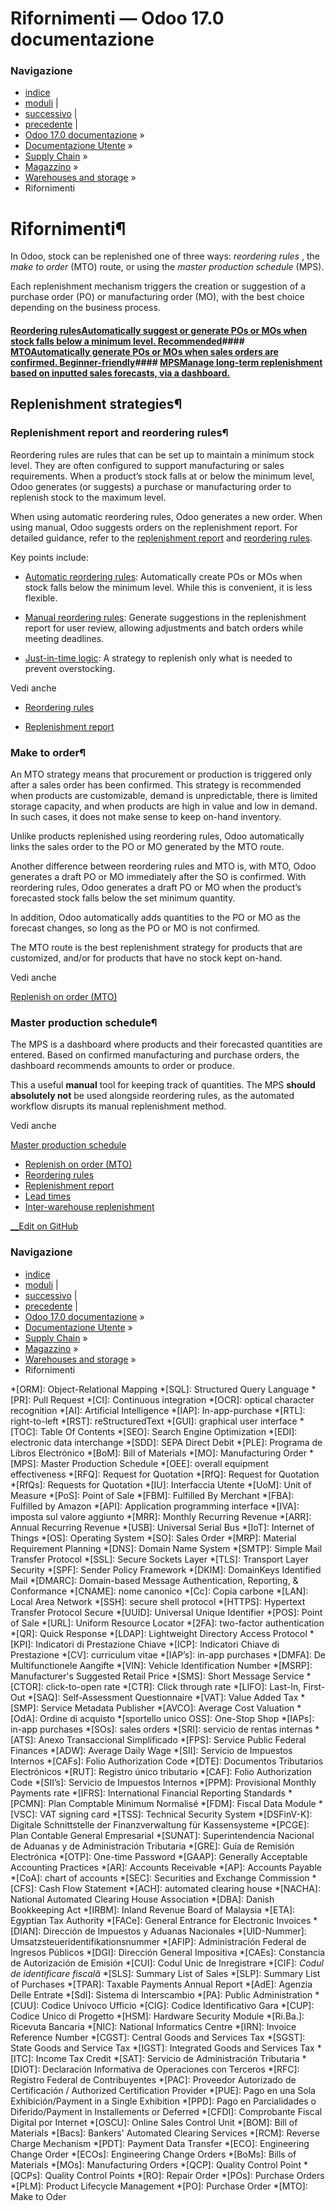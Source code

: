 # Rifornimenti — Odoo 17.0 documentazione

### Navigazione

  * [indice](../../../../genindex.html "Indice generale")
  * [moduli](../../../../py-modindex.html "Indice del modulo Python") |
  * [successivo](replenishment/mto.html "Replenish on order \(MTO\)") |
  * [precedente](inventory_management/scrap_inventory.html "Scrap inventory") |
  * [Odoo 17.0 documentazione](../../../../index-2.html) »
  * [Documentazione Utente](../../../../applications.html) »
  * [Supply Chain](../../../inventory_and_mrp.html) »
  * [Magazzino](../../inventory.html) »
  * [Warehouses and storage](../warehouses_storage.html) »
  * Rifornimenti



# Rifornimenti¶

In Odoo, stock can be replenished one of three ways: _reordering rules_ , the _make to order_ (MTO) route, or using the _master production schedule_ (MPS).

Each replenishment mechanism triggers the creation or suggestion of a purchase order (PO) or manufacturing order (MO), with the best choice depending on the business process.

#### [Reordering rulesAutomatically suggest or generate POs or MOs when stock falls below a minimum level. Recommended](replenishment/reordering_rules.html)#### [MTOAutomatically generate POs or MOs when sales orders are confirmed. Beginner-friendly](replenishment/mto.html)#### [MPSManage long-term replenishment based on inputted sales forecasts, via a dashboard. ](../../manufacturing/workflows/use_mps.html)

## Replenishment strategies¶

### Replenishment report and reordering rules¶

Reordering rules are rules that can be set up to maintain a minimum stock level. They are often configured to support manufacturing or sales requirements. When a product’s stock falls at or below the minimum level, Odoo generates (or suggests) a purchase or manufacturing order to replenish stock to the maximum level.

When using automatic reordering rules, Odoo generates a new order. When using manual, Odoo suggests orders on the replenishment report. For detailed guidance, refer to the [replenishment report](replenishment/report.html) and [reordering rules](replenishment/reordering_rules.html).

Key points include:

  * [Automatic reordering rules](replenishment/reordering_rules.html#inventory-warehouses-storage-auto-rr): Automatically create POs or MOs when stock falls below the minimum level. While this is convenient, it is less flexible.

  * [Manual reordering rules](replenishment/reordering_rules.html#inventory-warehouses-storage-manual-rr): Generate suggestions in the replenishment report for user review, allowing adjustments and batch orders while meeting deadlines.

  * [Just-in-time logic](replenishment/reordering_rules.html#inventory-warehouses-storage-just-in-time): A strategy to replenish only what is needed to prevent overstocking.




Vedi anche

  * [Reordering rules](replenishment/reordering_rules.html)

  * [Replenishment report](replenishment/report.html)




### Make to order¶

An MTO strategy means that procurement or production is triggered only after a sales order has been confirmed. This strategy is recommended when products are customizable, demand is unpredictable, there is limited storage capacity, and when products are high in value and low in demand. In such cases, it does not make sense to keep on-hand inventory.

Unlike products replenished using reordering rules, Odoo automatically links the sales order to the PO or MO generated by the MTO route.

Another difference between reordering rules and MTO is, with MTO, Odoo generates a draft PO or MO immediately after the SO is confirmed. With reordering rules, Odoo generates a draft PO or MO when the product’s forecasted stock falls below the set minimum quantity.

In addition, Odoo automatically adds quantities to the PO or MO as the forecast changes, so long as the PO or MO is not confirmed.

The MTO route is the best replenishment strategy for products that are customized, and/or for products that have no stock kept on-hand.

Vedi anche

[Replenish on order (MTO)](replenishment/mto.html)

### Master production schedule¶

The MPS is a dashboard where products and their forecasted quantities are entered. Based on confirmed manufacturing and purchase orders, the dashboard recommends amounts to order or produce.

This a useful **manual** tool for keeping track of quantities. The MPS **should absolutely not** be used alongside reordering rules, as the automated workflow disrupts its manual replenishment method.

Vedi anche

[Master production schedule](../../manufacturing/workflows/use_mps.html)

  * [Replenish on order (MTO)](replenishment/mto.html)
  * [Reordering rules](replenishment/reordering_rules.html)
  * [Replenishment report](replenishment/report.html)
  * [Lead times](replenishment/lead_times.html)
  * [Inter-warehouse replenishment](replenishment/resupply_warehouses.html)



[ __Edit on GitHub](https://github.com/odoo/documentation/edit/17.0/content/applications/inventory_and_mrp/inventory/warehouses_storage/replenishment.rst)

### Navigazione

  * [indice](../../../../genindex.html "Indice generale")
  * [moduli](../../../../py-modindex.html "Indice del modulo Python") |
  * [successivo](replenishment/mto.html "Replenish on order \(MTO\)") |
  * [precedente](inventory_management/scrap_inventory.html "Scrap inventory") |
  * [Odoo 17.0 documentazione](../../../../index-2.html) »
  * [Documentazione Utente](../../../../applications.html) »
  * [Supply Chain](../../../inventory_and_mrp.html) »
  * [Magazzino](../../inventory.html) »
  * [Warehouses and storage](../warehouses_storage.html) »
  * Rifornimenti


  *[ORM]: Object-Relational Mapping
  *[SQL]: Structured Query Language
  *[PR]: Pull Request
  *[CI]: Continuous integration
  *[OCR]: optical character recognition
  *[AI]: Artificial Intelligence
  *[IAP]: In-app-purchase
  *[RTL]: right-to-left
  *[RST]: reStructuredText
  *[GUI]: graphical user interface
  *[TOC]: Table Of Contents
  *[SEO]: Search Engine Optimization
  *[EDI]: electronic data interchange
  *[SDD]: SEPA Direct Debit
  *[PLE]: Programa de Libros Electrónico
  *[BoM]: Bill of Materials
  *[MO]: Manufacturing Order
  *[MPS]: Master Production Schedule
  *[OEE]: overall equipment effectiveness
  *[RFQ]: Request for Quotation
  *[RfQ]: Request for Quotation
  *[RfQs]: Requests for Quotation
  *[IU]: Interfaccia Utente
  *[UoM]: Unit of Measure
  *[PoS]: Point of Sale
  *[FBM]: Fulfilled By Merchant
  *[FBA]: Fulfilled by Amazon
  *[API]: Application programming interface
  *[IVA]: imposta sul valore aggiunto
  *[MRR]: Monthly Recurring Revenue
  *[ARR]: Annual Recurring Revenue
  *[USB]: Universal Serial Bus
  *[IoT]: Internet of Things
  *[OS]: Operating System
  *[SO]: Sales Order
  *[MRP]: Material Requirement Planning
  *[DNS]: Domain Name System
  *[SMTP]: Simple Mail Transfer Protocol
  *[SSL]: Secure Sockets Layer
  *[TLS]: Transport Layer Security
  *[SPF]: Sender Policy Framework
  *[DKIM]: DomainKeys Identified Mail
  *[DMARC]: Domain-based Message Authentication, Reporting, & Conformance
  *[CNAME]: nome canonico
  *[Cc]: Copia carbone
  *[LAN]: Local Area Network
  *[SSH]: secure shell protocol
  *[HTTPS]: Hypertext Transfer Protocol Secure
  *[UUID]: Universal Unique Identifier
  *[POS]: Point of Sale
  *[URL]: Uniform Resource Locator
  *[2FA]: two-factor authentication
  *[QR]: Quick Response
  *[LDAP]: Lightweight Directory Access Protocol
  *[KPI]: Indicatori di Prestazione Chiave
  *[ICP]: Indicatori Chiave di Prestazione
  *[CV]: curriculum vitae
  *[IAP’s]: in-app purchases
  *[DMFA]: De Multifunctionele Aangifte
  *[VIN]: Vehicle Identification Number
  *[MSRP]: Manufacturer's Suggested Retail Price
  *[SMS]: Short Message Service
  *[CTOR]: click-to-open rate
  *[CTR]: Click through rate
  *[LIFO]: Last-In, First-Out
  *[SAQ]: Self-Assessment Questionnaire
  *[VAT]: Value Added Tax
  *[SMP]: Service Metadata Publisher
  *[AVCO]: Average Cost Valuation
  *[OdA]: Ordine di acquisto
  *[sportello unico OSS]: One-Stop Shop
  *[IAPs]: in-app purchases
  *[SOs]: sales orders
  *[SRI]: servicio de rentas internas
  *[ATS]: Anexo Transaccional Simplificado
  *[FPS]: Service Public Federal Finances
  *[ADW]: Average Daily Wage
  *[SII]: Servicio de Impuestos Internos
  *[CAFs]: Folio Authorization Code
  *[DTE]: Documentos Tributarios Electrónicos
  *[RUT]: Registro único tributario
  *[CAF]: Folio Authorization Code
  *[SII’s]: Servicio de Impuestos Internos
  *[PPM]: Provisional Monthly Payments rate
  *[IFRS]: International Financial Reporting Standards
  *[PCMN]: Plan Comptable Minimum Normalisé
  *[FDM]: Fiscal Data Module
  *[VSC]: VAT signing card
  *[TSS]: Technical Security System
  *[DSFinV-K]: Digitale Schnittstelle der Finanzverwaltung für Kassensysteme
  *[PCGE]: Plan Contable General Empresarial
  *[SUNAT]: Superintendencia Nacional de Aduanas y de Administración Tributaria
  *[GRE]: Guía de Remisión Electrónica
  *[OTP]: One-time Password
  *[GAAP]: Generally Acceptable Accounting Practices
  *[AR]: Accounts Receivable
  *[AP]: Accounts Payable
  *[CoA]: chart of accounts
  *[SEC]: Securities and Exchange Commission
  *[CFS]: Cash Flow Statement
  *[ACH]: automated clearing house
  *[NACHA]: National Automated Clearing House Association
  *[DBA]: Danish Bookkeeping Act
  *[IRBM]: Inland Revenue Board of Malaysia
  *[ETA]: Egyptian Tax Authority
  *[FACe]: General Entrance for Electronic Invoices
  *[DIAN]: Dirección de Impuestos y Aduanas Nacionales
  *[UID-Nummer]: Umsatzsteueridentifikationsnummer
  *[AFIP]: Administración Federal de Ingresos Públicos
  *[DGI]: Dirección General Impositiva
  *[CAEs]: Constancia de Autorización de Emisión
  *[CUI]: Codul Unic de Inregistrare
  *[CIF]: *Codul de identificare fiscală*
  *[SLS]: Summary List of Sales
  *[SLP]: Summary List of Purchases
  *[TPAR]: Taxable Payments Annual Report
  *[AdE]: Agenzia Delle Entrate
  *[SdI]: Sistema di Interscambio
  *[PA]: Public Administration
  *[CUU]: Codice Univoco Ufficio
  *[CIG]: Codice Identificativo Gara
  *[CUP]: Codice Unico di Progetto
  *[HSM]: Hardware Security Module
  *[Ri.Ba.]: Ricevuta Bancaria
  *[NIC]: National Informatics Centre
  *[IRN]: Invoice Reference Number
  *[CGST]: Central Goods and Services Tax
  *[SGST]: State Goods and Service Tax
  *[IGST]: Integrated Goods and Services Tax
  *[ITC]: Income Tax Credit
  *[SAT]: Servicio de Administración Tributaria
  *[DIOT]: Declaración Informativa de Operaciones con Terceros
  *[RFC]: Registro Federal de Contribuyentes
  *[PAC]: Proveedor Autorizado de Certificación / Authorized Certification Provider
  *[PUE]: Pago en una Sola Exhibición/Payment in a Single Exhibition
  *[PPD]: Pago en Parcialidades o Diferido/Payment in Installements or Deferred
  *[CFDI]: Comprobante Fiscal Digital por Internet
  *[OSCU]: Online Sales Control Unit
  *[BOM]: Bill of Materials
  *[Bacs]: Bankers' Automated Clearing Services
  *[RCM]: Reverse Charge Mechanism
  *[PDT]: Payment Data Transfer
  *[ECO]: Engineering Change Order
  *[ECOs]: Engineering Change Orders
  *[BoMs]: Bills of Materials
  *[MOs]: Manufacturing Orders
  *[QCP]: Quality Control Point
  *[QCPs]: Quality Control Points
  *[RO]: Repair Order
  *[POs]: Purchase Orders
  *[PLM]: Product Lifecycle Management
  *[PO]: Purchase Order
  *[MTO]: Make to Oder